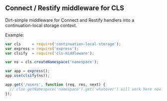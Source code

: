 ## Connect / Restify middleware for CLS

Dirt-simple middleware for Connect and Restify handlers into a
continuation-local storage context.

Example:

```js
var cls     = require('continuation-local-storage');
var express = require('express');
var clsify  = require('cls-middleware');

var ns = cls.createNamespace('namespace');

var app = express();
app.use(clsify(ns));

app.get('/users', function (req, res, next) {
  // clse.getNamespace('namespace').get('whatever') will work here now.
});
```
